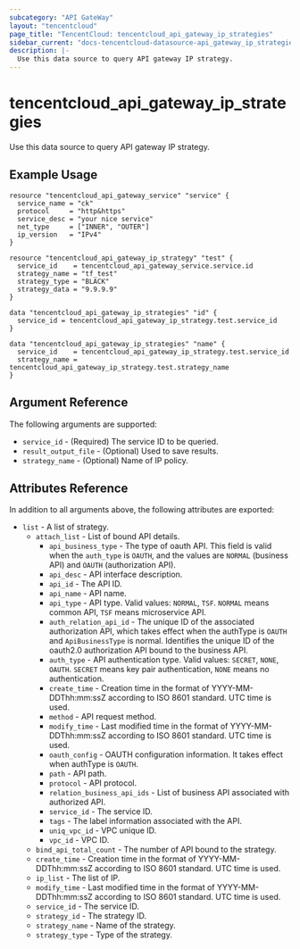 ```yaml
---
subcategory: "API GateWay"
layout: "tencentcloud"
page_title: "TencentCloud: tencentcloud_api_gateway_ip_strategies"
sidebar_current: "docs-tencentcloud-datasource-api_gateway_ip_strategies"
description: |-
  Use this data source to query API gateway IP strategy.
---
```


# tencentcloud_api_gateway_ip_strategies

Use this data source to query API gateway IP strategy.

## Example Usage

```hcl
resource "tencentcloud_api_gateway_service" "service" {
  service_name = "ck"
  protocol     = "http&https"
  service_desc = "your nice service"
  net_type     = ["INNER", "OUTER"]
  ip_version   = "IPv4"
}

resource "tencentcloud_api_gateway_ip_strategy" "test" {
  service_id    = tencentcloud_api_gateway_service.service.id
  strategy_name = "tf_test"
  strategy_type = "BLACK"
  strategy_data = "9.9.9.9"
}

data "tencentcloud_api_gateway_ip_strategies" "id" {
  service_id = tencentcloud_api_gateway_ip_strategy.test.service_id
}

data "tencentcloud_api_gateway_ip_strategies" "name" {
  service_id    = tencentcloud_api_gateway_ip_strategy.test.service_id
  strategy_name = tencentcloud_api_gateway_ip_strategy.test.strategy_name
}
```

## Argument Reference

The following arguments are supported:

* `service_id` - (Required) The service ID to be queried.
* `result_output_file` - (Optional) Used to save results.
* `strategy_name` - (Optional) Name of IP policy.

## Attributes Reference

In addition to all arguments above, the following attributes are exported:

* `list` - A list of strategy.
  * `attach_list` - List of bound API details.
    * `api_business_type` - The type of oauth API. This field is valid when the `auth_type` is `OAUTH`, and the values are `NORMAL` (business API) and `OAUTH` (authorization API).
    * `api_desc` - API interface description.
    * `api_id` - The API ID.
    * `api_name` - API name.
    * `api_type` - API type. Valid values: `NORMAL`, `TSF`. `NORMAL` means common API, `TSF` means microservice API.
    * `auth_relation_api_id` - The unique ID of the associated authorization API, which takes effect when the authType is `OAUTH` and `ApiBusinessType` is normal. Identifies the unique ID of the oauth2.0 authorization API bound to the business API.
    * `auth_type` - API authentication type. Valid values: `SECRET`, `NONE`, `OAUTH`. `SECRET` means key pair authentication, `NONE` means no authentication.
    * `create_time` - Creation time in the format of YYYY-MM-DDThh:mm:ssZ according to ISO 8601 standard. UTC time is used.
    * `method` - API request method.
    * `modify_time` - Last modified time in the format of YYYY-MM-DDThh:mm:ssZ according to ISO 8601 standard. UTC time is used.
    * `oauth_config` - OAUTH configuration information. It takes effect when authType is `OAUTH`.
    * `path` - API path.
    * `protocol` - API protocol.
    * `relation_business_api_ids` - List of business API associated with authorized API.
    * `service_id` - The service ID.
    * `tags` - The label information associated with the API.
    * `uniq_vpc_id` - VPC unique ID.
    * `vpc_id` - VPC ID.
  * `bind_api_total_count` - The number of API bound to the strategy.
  * `create_time` - Creation time in the format of YYYY-MM-DDThh:mm:ssZ according to ISO 8601 standard. UTC time is used.
  * `ip_list` - The list of IP.
  * `modify_time` - Last modified time in the format of YYYY-MM-DDThh:mm:ssZ according to ISO 8601 standard. UTC time is used.
  * `service_id` - The service ID.
  * `strategy_id` - The strategy ID.
  * `strategy_name` - Name of the strategy.
  * `strategy_type` - Type of the strategy.


